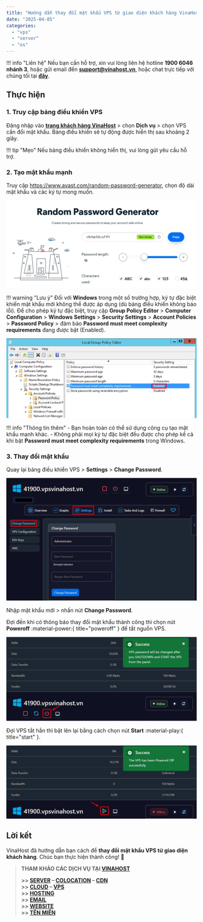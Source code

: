 ```yaml
---
title: "Hướng dẫn thay đổi mật khẩu VPS từ giao diện khách hàng VinaHost"
date: "2025-04-05"
categories:
  - "vps"
  - "server"
  - "os"
---
```


!!! info "Liên hệ"
    Nếu bạn cần hỗ trợ, xin vui lòng liên hệ hotline **1900 6046 nhánh 3**, hoặc gửi email đến [**support@vinahost.vn**](mailto:support@vinahost.vn), hoặc chat trực tiếp với chúng tôi tại [**đây**](https://livechat.vinahost.vn/chat.php).


## Thực hiện

### 1. Truy cập bảng điều khiển VPS

Đăng nhập vào [**trang khách hàng VinaHost**](https://secure.vinahost.vn/ac/index.php?rp=/login) > chọn **Dịch vụ** > chọn VPS cần đổi mật khẩu. Bảng điều khiển sẽ tự động được hiển thị sau khoảng 2 giây.

!!! tip "Mẹo"
    Nếu bảng điều khiển không hiển thị, vui lòng gửi yêu cầu hỗ trợ.


### 2. Tạo mật khẩu mạnh

Truy cập https://www.avast.com/random-password-generator, chọn độ dài mật khẩu và các ký tự mong muốn.

![Tạo mật khẩu mạnh](images/thay_doi_mat_khau_vps_client_site-01.jpg)

!!! warning "Lưu ý"
    Đối với **Windows** trong một số trường hợp, ký tự đặc biệt khiến mật khẩu mới không thể được áp dụng (dù bảng điều khiển không báo lỗi). Để cho phép ký tự đặc biệt, truy cập **Group Policy Editor** > **Computer Configuration** > **Windows Settings** > **Security Settings** > **Account Policies** > **Password Policy** > đảm bảo **Password must meet complexity requirements** đang được bật (Enabled).

![Cho phép ký tự đặc biệt](images/thay_doi_mat_khau_vps_client_site-03.jpg)

!!! info "Thông tin thêm"
    - Bạn hoàn toàn có thể sử dụng công cụ tạo mật khẩu mạnh khác.
    - Không phải mọi ký tự đặc biệt đều được cho phép kể cả khi bật **Password must meet complexity requirements** trong Windows.


### 3. Thay đổi mật khẩu

Quay lại bảng điều khiển VPS > **Settings** > **Change Password**.

![Giao diện đổi mật khẩu](images/thay_doi_mat_khau_vps_client_site-02.jpg)

Nhập mật khẩu mới > nhấn nút **Change Password**.

Đợi đến khi có thông báo thay đổi mật khẩu thành công thì chọn nút **Poweroff** :material-power:{ title="poweroff" } để tắt nguồn VPS.

![Tắt nguồn VPS](images/thay_doi_mat_khau_vps_client_site-04.jpg)

Đợi VPS tắt hẳn thì bật lên lại bằng cách chọn nút **Start** :material-play:{ title="start" }.

![Bật VPS lên](images/thay_doi_mat_khau_vps_client_site-05.jpg)

## Lời kết

VinaHost đã hướng dẫn bạn cách để **thay đổi mật khẩu VPS từ giao diện khách hàng**. Chúc bạn thực hiện thành công! 🍻


> **THAM KHẢO CÁC DỊCH VỤ TẠI [VINAHOST](https://vinahost.vn/)**
>
> **\>> [SERVER](https://vinahost.vn/thue-may-chu-rieng/) – [COLOCATION](https://vinahost.vn/colocation.html) – [CDN](https://vinahost.vn/dich-vu-cdn-chuyen-nghiep)**<br>
> **\>> [CLOUD](https://vinahost.vn/cloud-server-gia-re/) – [VPS](https://vinahost.vn/vps-ssd-chuyen-nghiep/)**<br>
> **\>> [HOSTING](https://vinahost.vn/wordpress-hosting)**<br>
> **\>> [EMAIL](https://vinahost.vn/email-hosting)**<br>
> **\>> [WEBSITE](http://vinawebsite.vn/)**<br>
> **\>> [TÊN MIỀN](https://vinahost.vn/ten-mien-gia-re/)**
